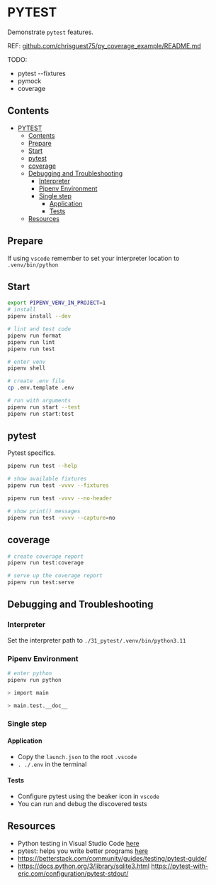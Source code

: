 # PYTEST

Demonstrate `pytest` features.  

REF: [github.com/chrisguest75/py_coverage_example/README.md](https://github.com/chrisguest75/py_coverage_example/blob/master/README.md)  

TODO:

- pytest --fixtures
- pymock
- coverage

## Contents

- [PYTEST](#pytest)
  - [Contents](#contents)
  - [Prepare](#prepare)
  - [Start](#start)
  - [pytest](#pytest-1)
  - [coverage](#coverage)
  - [Debugging and Troubleshooting](#debugging-and-troubleshooting)
    - [Interpreter](#interpreter)
    - [Pipenv Environment](#pipenv-environment)
    - [Single step](#single-step)
      - [Application](#application)
      - [Tests](#tests)
  - [Resources](#resources)

## Prepare

If using `vscode` remember to set your interpreter location to `.venv/bin/python`

## Start

```sh
export PIPENV_VENV_IN_PROJECT=1
# install
pipenv install --dev

# lint and test code
pipenv run format
pipenv run lint
pipenv run test

# enter venv
pipenv shell

# create .env file
cp .env.template .env

# run with arguments
pipenv run start --test
pipenv run start:test
```

## pytest

Pytest specifics.

```sh
pipenv run test --help

# show available fixtures
pipenv run test -vvvv --fixtures

pipenv run test -vvvv --no-header

# show print() messages
pipenv run test -vvvv --capture=no
```

## coverage

```sh
# create coverage report
pipenv run test:coverage

# serve up the coverage report
pipenv run test:serve   
```

## Debugging and Troubleshooting

### Interpreter

Set the interpreter path to `./31_pytest/.venv/bin/python3.11`

### Pipenv Environment

```sh
# enter python
pipenv run python

> import main

> main.test.__doc__
```

### Single step

#### Application

- Copy the `launch.json` to the root `.vscode`
- `. ./.env` in the terminal

#### Tests

- Configure pytest using the beaker icon in `vscode`
- You can run and debug the discovered tests

## Resources

- Python testing in Visual Studio Code [here](https://code.visualstudio.com/docs/python/testing#_example-test-walkthroughs)
- pytest: helps you write better programs [here](https://docs.pytest.org/en/stable/)
- https://betterstack.com/community/guides/testing/pytest-guide/
- https://docs.python.org/3/library/sqlite3.html
  https://pytest-with-eric.com/configuration/pytest-stdout/

